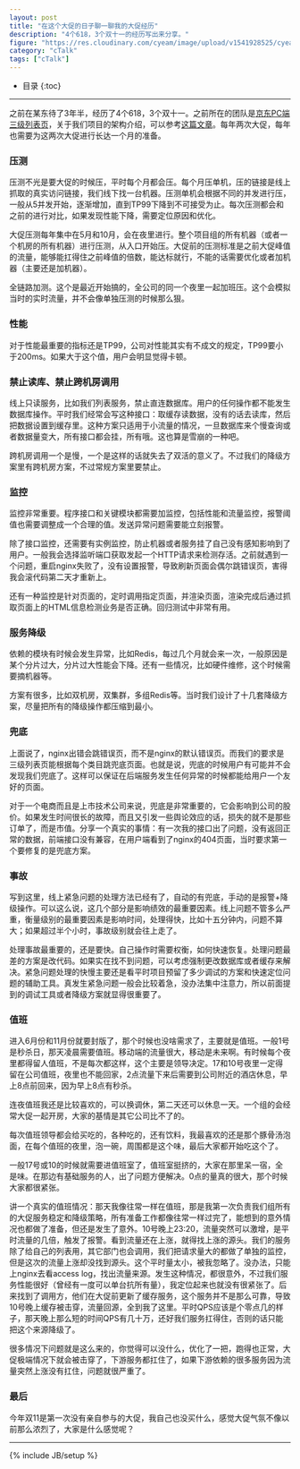 ```yaml
---
layout: post
title: "在这个大促的日子聊一聊我的大促经历"
description: "4个618，3个双十一的经历写出来分享。"
figure: "https://res.cloudinary.com/cyeam/image/upload/v1541928525/cyeam/WechatIMG1.jpg"
category: "cTalk"
tags: ["cTalk"]
---
```


* 目录
{:toc}
---

之前在某东待了3年半，经历了4个618，3个双十一。之前所在的团队是[京东PC端三级列表页](https://list.jd.com/list.html?cat=9987,653,655)，关于我们项目的架构介绍，可以参考[这篇文章](https://www.sunyuantao.com/syt-jd-list.html)。每年两次大促，每年也需要为这两次大促进行长达一个月的准备。


### 压测

压测不光是要大促的时候压，平时每个月都会压。每个月压单机，压的链接是线上抓取的真实访问链接，我们线下找一台机器。压测单机会根据不同的并发进行压，一般从5并发开始，逐渐增加，直到TP99下降到不可接受为止。每次压测都会和之前的进行对比，如果发现性能下降，需要定位原因和优化。

大促压测每年集中在5月和10月，会在夜里进行。整个项目组的所有机器（或者一个机房的所有机器）进行压测，从入口开始压。大促前的压测标准是之前大促峰值的流量，能够能扛得住之前峰值的倍数，能达标就行，不能的话需要优化或者加机器（主要还是加机器）。

全链路加测。这个是最近开始搞的，全公司的同一个夜里一起加班压。这个会模拟当时的实时流量，并不会像单独压测的时候那么狠。

### 性能

对于性能最重要的指标还是TP99，公司对性能其实有不成文的规定，TP99要小于200ms。如果大于这个值，用户会明显觉得卡顿。

### 禁止读库、禁止跨机房调用

<ins class="adsbygoogle"
     style="display:block; text-align:center;"
     data-ad-layout="in-article"
     data-ad-format="fluid"
     data-ad-client="ca-pub-1651120361108148"
     data-ad-slot="4918476613"></ins>
<script>
     (adsbygoogle = window.adsbygoogle || []).push({});
</script>

线上只读服务，比如我们列表服务，禁止直连数据库。用户的任何操作都不能发生数据库操作。平时我们经常会写这种接口：取缓存读数据，没有的话去读库，然后把数据设置到缓存里。这种方案只适用于小流量的情况，一旦数据库来个慢查询或者数据量变大，所有接口都会挂，所有哦。这也算是雪崩的一种吧。

跨机房调用一个是慢，一个是这样的话就失去了双活的意义了。不过我们的降级方案里有跨机房方案，不过常规方案里要禁止。

### 监控

监控非常重要。程序接口和关键模块都需要加监控，包括性能和流量监控，报警阈值也需要调整成一个合理的值。发送异常问题需要能立刻报警。

除了接口监控，还需要有实例监控，防止机器或者服务挂了自己没有感知影响到了用户。一般我会选择监听端口获取发起一个HTTP请求来检测存活。之前就遇到一个问题，重启nginx失败了，没有设置报警，导致刷新页面会偶尔跳错误页，害得我会滚代码第二天才重新上。

还有一种监控是针对页面的，定时调用指定页面，并渲染页面，渲染完成后通过抓取页面上的HTML信息检测业务是否正确。回归测试中非常有用。

### 服务降级

依赖的模块有时候会发生异常，比如Redis，每过几个月就会来一次，一般原因是某个分片过大，分片过大性能会下降。还有一些情况，比如硬件维修，这个时候需要摘机器等。

方案有很多，比如双机房，双集群，多组Redis等。当时我们设计了十几套降级方案，尽量把所有的降级操作都压缩到最小。

### 兜底

上面说了，nginx出错会跳错误页，而不是nginx的默认错误页。而我们的要求是三级列表页能根据每个类目跳兜底页面。也就是说，兜底的时候用户有可能并不会发现我们兜底了。这样可以保证在后端服务发生任何异常的时候都能给用户一个友好的页面。

对于一个电商而且是上市技术公司来说，兜底是非常重要的，它会影响到公司的股价。如果发生时间很长的故障，而且又引发一些舆论效应的话，损失的就不是那些订单了，而是市值。分享一个真实的事情：有一次我的接口出了问题，没有返回正常的数据，前端接口没有兼容，在用户端看到了nginx的404页面，当时要求第一个要修复的是兜底方案。

### 事故

写到这里，线上紧急问题的处理方法已经有了，自动的有兜底，手动的是报警+降级操作。可以这么说，这几个部分是影响绩效的最重要因素。线上问题不管多么严重，衡量级别的最重要因素是影响时间，处理得快，比如十五分钟内，问题不算大；如果超过半个小时，事故级别就会往上走了。

处理事故最重要的，还是要快。自己操作时需要权衡，如何快速恢复。处理问题最差的方案是改代码。如果实在找不到问题，可以考虑强制更改数据库或者缓存来解决。紧急问题处理的快慢主要还是看平时项目预留了多少调试的方案和快速定位问题的辅助工具。真发生紧急问题一般会比较着急，没办法集中注意力，所以前面提到的调试工具或者降级方案就显得很重要了。

### 值班

进入6月份和11月份就要封版了，那个时候也没啥需求了，主要就是值班。一般1号是秒杀日，那天凌晨需要值班。移动端的流量很大，移动是未来啊。有时候每个夜里都得留人值班，不是每次都这样，这个主要是领导决定。17和10号夜里一定得留在公司值班，夜里也不能回家，2点流量下来后需要到公司附近的酒店休息，早上8点前回来，因为早上8点有秒杀。

连夜值班我还是比较喜欢的，可以换调休，第二天还可以休息一天。一个组的会经常大促一起开房，大家的基情是其它公司比不了的。

每次值班领导都会给买吃的，各种吃的，还有饮料，我最喜欢的还是那个豚骨汤泡面，在每个值班的夜里，泡一碗，周围都是这个味，最后大家都开始吃这个了。

一般17号或10的时候就需要进值班室了，值班室挺挤的，大家在那里呆一宿，全是味。在那边有基础服务的人，出了问题方便解决。0点的量真的很大，那个时候大家都很紧张。

讲一个真实的值班情况：那天我像往常一样在值班，那是我第一次负责我们组所有的大促服务稳定和降级策略，所有准备工作都像往常一样过完了，能想到的意外情况也都做了准备，但还是发生了意外。10号晚上23:20，流量突然可以激增，是平时流量的几倍，触发了报警。看到流量还在上涨，就得找上涨的源头。我们的服务除了给自己的列表用，其它部门也会调用，我们把请求量大的都做了单独的监控，但是这次的流量上涨却没找到源头。这个平时量太小，被我忽略了。没办法，只能上nginx去看access log，找出流量来源。发生这种情况，都很意外，不过我们服务性能很好（曾经有一度可以单台抗所有量），我定位起来也就没有很紧张了。后来找到了调用方，他们在大促前更新了缓存服务，这个服务并不是那么可靠，导致10号晚上缓存被击穿，流量回源，全到我了这里。平时QPS应该是个零点几的样子，那天晚上那么短的时间QPS有几十万，还好我们服务扛得住，否则的话只能把这个来源降级了。

很多情况下问题就是这么来的，你觉得可以没什么，优化了一把，跑得也正常，大促极端情况下就会被击穿了，下游服务都扛住了，如果下游依赖的很多服务因为流量突然上涨没有扛住，问题就很严重了。

### 最后

今年双11是第一次没有亲自参与的大促，我自己也没买什么，感觉大促气氛不像以前那么浓烈了，大家是什么感觉呢？

---


{% include JB/setup %}
